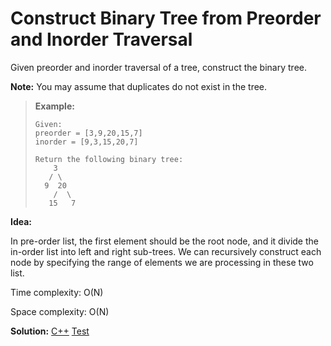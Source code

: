 # Construct Binary Tree from Preorder and Inorder Traversal

Given preorder and inorder traversal of a tree, construct the binary tree.

**Note:**
You may assume that duplicates do not exist in the tree.

> **Example:**
>
> ```
> Given:
> preorder = [3,9,20,15,7]
> inorder = [9,3,15,20,7]
> 
> Return the following binary tree:
>     3
>    / \
>   9  20
>     /  \
>    15   7
> ```



**Idea:** 

In pre-order list, the first element should be the root node, and it divide the in-order list into left and right sub-trees. We can recursively construct each node by specifying the range of elements we are processing in these two list.



Time complexity: O(N)

Space complexity: O(N)



**Solution:** [C++](./solution.h)	[Test](./Test.cpp)